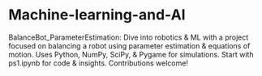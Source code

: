 # Machine-learning-and-AI
BalanceBot_ParameterEstimation: Dive into robotics &amp; ML with a project focused on balancing a robot using parameter estimation &amp; equations of motion. Uses Python, NumPy, SciPy, &amp; Pygame for simulations. Start with ps1.ipynb for code &amp; insights. Contributions welcome!
